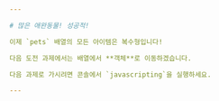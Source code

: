 ```yaml
---

# 많은 애완동물! 성공적!

이제 `pets` 배열의 모든 아이템은 복수형입니다!

다음 도전 과제에서는 배열에서 **객체**로 이동하겠습니다.

다음 과제로 가시려면 콘솔에서 `javascripting`을 실행하세요.

---
```

